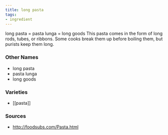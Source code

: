 ```yaml
---
title: long pasta
tags:
- ingredient
---
```

long pasta = pasta lunga = long goods This pasta comes in the form of long rods, tubes, or ribbons. Some cooks break them up before boiling them, but purists keep them long.

### Other Names

* long pasta
* pasta lunga
* long goods

### Varieties

* [[pasta]]

### Sources
* http://foodsubs.com/Pasta.html
